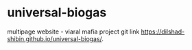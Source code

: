 # universal-biogas
multipage website - viaral mafia project
git link https://dilshad-shibin.github.io/universal-biogas/.

